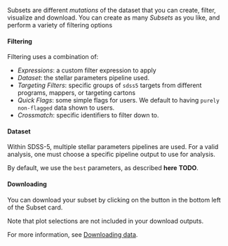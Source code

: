 Subsets are different _mutations_ of the dataset that you can create, filter, visualize and download. You can create as many _Subsets_ as you like, and perform a variety of filtering options

#### Filtering

Filtering uses a combination of:

* _Expressions_: a custom filter expression to apply
* _Dataset_: the stellar parameters pipeline used.
* _Targeting Filters_: specific groups of `sdss5` targets from different programs, mappers, or targeting cartons
* _Quick Flags_: some simple flags for users. We default to having `purely non-flagged` data shown to users.
* _Crossmatch_: specific identifiers to filter down to.

#### Dataset

Within SDSS-5, multiple stellar parameters pipelines are used. For a valid analysis, one must choose a specific pipeline output to use for analysis.

By default, we use the `best` parameters, as described **here** **TODO**.

#### Downloading

You can download your subset by clicking on the button in the bottom left of the Subset card.

Note that plot selections are not included in your download outputs.

For more information, see [Downloading data](download.md).
